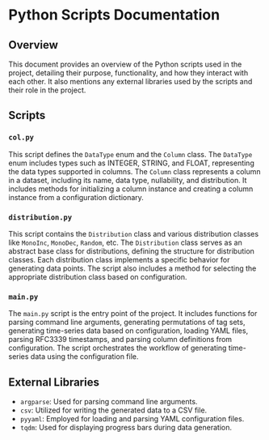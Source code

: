 # Python Scripts Documentation

## Overview

This document provides an overview of the Python scripts used in the project, detailing their purpose, functionality, and how they interact with each other. It also mentions any external libraries used by the scripts and their role in the project.

## Scripts

### `col.py`

This script defines the `DataType` enum and the `Column` class. The `DataType` enum includes types such as INTEGER, STRING, and FLOAT, representing the data types supported in columns. The `Column` class represents a column in a dataset, including its name, data type, nullability, and distribution. It includes methods for initializing a column instance and creating a column instance from a configuration dictionary.

### `distribution.py`

This script contains the `Distribution` class and various distribution classes like `MonoInc`, `MonoDec`, `Random`, etc. The `Distribution` class serves as an abstract base class for distributions, defining the structure for distribution classes. Each distribution class implements a specific behavior for generating data points. The script also includes a method for selecting the appropriate distribution class based on configuration.

### `main.py`

The `main.py` script is the entry point of the project. It includes functions for parsing command line arguments, generating permutations of tag sets, generating time-series data based on configuration, loading YAML files, parsing RFC3339 timestamps, and parsing column definitions from configuration. The script orchestrates the workflow of generating time-series data using the configuration file.

## External Libraries

- `argparse`: Used for parsing command line arguments.
- `csv`: Utilized for writing the generated data to a CSV file.
- `pyyaml`: Employed for loading and parsing YAML configuration files.
- `tqdm`: Used for displaying progress bars during data generation.

